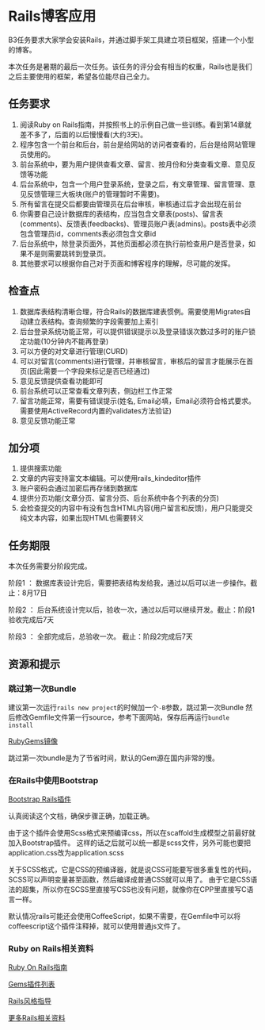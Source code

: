 # Rails博客应用

B3任务要求大家学会安装Rails，并通过脚手架工具建立项目框架，搭建一个小型的博客。

本次任务是暑期的最后一次任务。该任务的评分会有相当的权重，Rails也是我们之后主要使用的框架，希望各位能尽自己全力。

## 任务要求

1. 阅读Ruby on Rails指南，并按照书上的示例自己做一些训练。看到第14章就差不多了，后面的以后慢慢看(大约3天)。
2. 程序包含一个前台和后台，前台是给网站的访问者查看的，后台是给网站管理员使用的。
3. 前台系统中，要为用户提供查看文章、留言、按月份和分类查看文章、意见反馈等功能
4. 后台系统中，包含一个用户登录系统，登录之后，有文章管理、留言管理、意见反馈管理三大板块(账户的管理暂时不需要)。
5. 所有留言在提交后都要由管理员在后台审核，审核通过后才会出现在前台
6. 你需要自己设计数据库的表结构，应当包含文章表(posts)、留言表(comments)、反馈表(feedbacks)、管理员账户表(admins)。posts表中必须包含管理员id，comments表必须包含文章id
7. 后台系统中，除登录页面外，其他页面都必须在执行前检查用户是否登录，如果不是则需要跳转到登录页。
8. 其他要求可以根据你自己对于页面和博客程序的理解，尽可能的发挥。

## 检查点

1. 数据库表结构清晰合理，符合Rails的数据库建表惯例。需要使用Migrates自动建立表结构。查询频繁的字段需要加上索引
2. 后台登录系统功能正常，可以提供错误提示以及登录错误次数过多时的账户锁定功能(10分钟内不能再登录)
3. 可以方便的对文章进行管理(CURD)
4. 可以对留言(comments)进行管理，并审核留言，审核后的留言才能展示在首页(因此需要一个字段来标记是否已经通过)
5. 意见反馈提供查看功能即可
6. 前台系统可以正常查看文章列表，侧边栏工作正常
7. 留言功能正常，需要有错误提示(姓名, Email必填，Email必须符合格式要求。需要使用ActiveRecord内置的validates方法验证)
8. 意见反馈功能正常

## 加分项

1. 提供搜索功能
2. 文章的内容支持富文本编辑。可以使用rails_kindeditor插件
3. 账户密码会通过加密后再存储到数据库
4. 提供分页功能(文章分页、留言分页、后台系统中各个列表的分页)
5. 会检查提交的内容中有没有包含HTML内容(用户留言和反馈)，用户只能提交纯文本内容，如果出现HTML也需要转义

## 任务期限

本次任务需要分阶段完成。

阶段1 ： 数据库表设计完后，需要把表结构发给我，通过以后可以进一步操作。截止：8月17日

阶段2 ： 后台系统设计完以后，验收一次，通过以后可以继续开发。截止：阶段1验收完成后7天

阶段3 ： 全部完成后，总验收一次。 截止：阶段2完成后7天

## 资源和提示
### 跳过第一次Bundle
建议第一次运行`rails new project`的时候加一个`-B`参数，跳过第一次Bundle
然后修改Gemfile文件第一行source，参考下面网站，保存后再运行`bundle install`

[RubyGems镜像](https://gems.ruby-china.org/)

跳过第一次bundle是为了节省时间，默认的Gem源在国内非常的慢。

### 在Rails中使用Bootstrap

[Bootstrap Rails插件](https://github.com/twbs/bootstrap-sass)

认真阅读这个文档，确保步骤正确，加载正确。

由于这个插件会使用Scss格式来预编译css，所以在scaffold生成模型之前最好就加入Bootstrap插件。
这样的话之后就可以统一都是scss文件，另外可能也要把application.css改为application.scss

关于SCSS格式，它是CSS的预编译器，就是说CSS可能要写很多重复性的代码，SCSS可以声明变量甚至函数，然后编译成普通CSS就可以用了。
由于它是CSS语法的超集，所以你在SCSS里直接写CSS也没有问题，就像你在CPP里直接写C语言一样。

默认情况rails可能还会使用CoffeeScript，如果不需要，在Gemfile中可以将coffeescript这个插件注释掉，就可以使用普通js文件了。


### Ruby on Rails相关资料

[Ruby On Rails指南](http://guides.ruby-china.org/)

[Gems插件列表](https://ruby-china.org/wiki/gems)


[Rails风格指导](https://ruby-china.org/wiki/rails-stye-guide)

[更多Rails相关资料](https://ruby-china.org/wiki)
